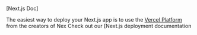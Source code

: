 

[Next.js Doc] 
  
The easiest way to deploy your Next.js app is to use the [Vercel Platform](https/vereomnewuium=delttmpteflxtmccetexapp&utmpag=reat-nxt-pprd) from the creators of Nex
Check out our [Next.js deployment documentation
